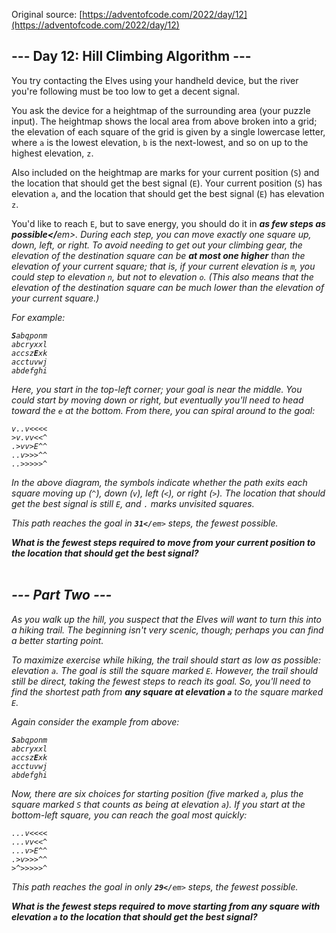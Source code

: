 Original source: [https://adventofcode.com/2022/day/12](https://adventofcode.com/2022/day/12)

## --- Day 12: Hill Climbing Algorithm ---

You try contacting the Elves using your <span title="When you look up the specs for your handheld device, every field just says &quot;plot&quot;.">handheld device</span>, but the river you're following must be too low to get a decent signal.

You ask the device for a heightmap of the surrounding area (your puzzle input). The heightmap shows the local area from above broken into a grid; the elevation of each square of the grid is given by a single lowercase letter, where <code>a</code> is the lowest elevation, <code>b</code> is the next-lowest, and so on up to the highest elevation, <code>z</code>.

Also included on the heightmap are marks for your current position (<code>S</code>) and the location that should get the best signal (<code>E</code>). Your current position (<code>S</code>) has elevation <code>a</code>, and the location that should get the best signal (<code>E</code>) has elevation <code>z</code>.

You'd like to reach <code>E</code>, but to save energy, you should do it in <em><strong>as few steps as possible</</strong>em>. During each step, you can move exactly one square up, down, left, or right. To avoid needing to get out your climbing gear, the elevation of the destination square can be <em><strong>at most one higher</strong></em> than the elevation of your current square; that is, if your current elevation is <code>m</code>, you could step to elevation <code>n</code>, but not to elevation <code>o</code>. (This also means that the elevation of the destination square can be much lower than the elevation of your current square.)

For example:

<pre>
<code><em><strong>S</strong></em>abqponm
abcryxxl
accsz<em><strong>E</strong></em>xk
acctuvwj
abdefghi</code>
</pre>
Here, you start in the top-left corner; your goal is near the middle. You could start by moving down or right, but eventually you'll need to head toward the <code>e</code> at the bottom. From there, you can spiral around to the goal:

<pre>
<code>v..v&lt;&lt;&lt;&lt;
&gt;v.vv&lt;&lt;^
.&gt;vv&gt;E^^
..v&gt;&gt;&gt;^^
..&gt;&gt;&gt;&gt;&gt;^</code>
</pre>
In the above diagram, the symbols indicate whether the path exits each square moving up (<code>^</code>), down (<code>v</code>), left (<code>&lt;</code>), or right (<code>&gt;</code>). The location that should get the best signal is still <code>E</code>, and <code>.</code> marks unvisited squares.

This path reaches the goal in <code><em><strong>31</</strong>em></code> steps, the fewest possible.

<em><strong>What is the fewest steps required to move from your current position to the location that should get the best signal?</strong></em>
</br>
</br>

## --- Part Two ---

As you walk up the hill, you suspect that the Elves will want to turn this into a hiking trail. The beginning isn't very scenic, though; perhaps you can find a better starting point.

To maximize exercise while hiking, the trail should start as low as possible: elevation <code>a</code>. The goal is still the square marked <code>E</code>. However, the trail should still be direct, taking the fewest steps to reach its goal. So, you'll need to find the shortest path from <em><strong>any square at elevation <code>a</code></strong></em> to the square marked <code>E</code>.

Again consider the example from above:

<pre>
<code><em><strong>S</strong></em>abqponm
abcryxxl
accsz<em><strong>E</strong></em>xk
acctuvwj
abdefghi</code>
</pre>
Now, there are six choices for starting position (five marked <code>a</code>, plus the square marked <code>S</code> that counts as being at elevation <code>a</code>). If you start at the bottom-left square, you can reach the goal most quickly:

<pre>
<code>...v&lt;&lt;&lt;&lt;
...vv&lt;&lt;^
...v&gt;E^^
.&gt;v&gt;&gt;&gt;^^
&gt;^&gt;&gt;&gt;&gt;&gt;^</code>
</pre>
This path reaches the goal in only <code><em><strong>29</</strong>em></code> steps, the fewest possible.

<em><strong>What is the fewest steps required to move starting from any square with elevation <code>a</code> to the location that should get the best signal?</strong></em>
